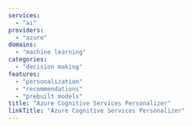 ```yaml
---
services:
  - "ai"
providers:
  - "azure"
domains:
  - "machine learning"
categories:
  - "decision making"
features:
  - "personalization"
  - "recommendations"
  - "prebuilt models"
title: "Azure Cognitive Services Personalizer"
linkTitle: "Azure Cognitive Services Personalizer"
---
```

